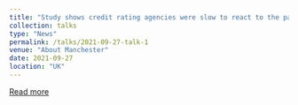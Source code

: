 ```yaml
---
title: "Study shows credit rating agencies were slow to react to the pandemic’s unprecedented economic and fiscal reverberations"
collection: talks
type: "News"
permalink: /talks/2021-09-27-talk-1
venue: "About Manchester"
date: 2021-09-27
location: "UK"
---
```


[Read more](https://aboutmanchester.co.uk/112211-2/)
